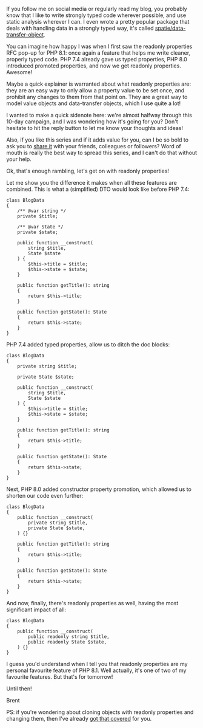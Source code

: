 If you follow me on social media or regularly read my blog, you probably know that I like to write strongly typed code wherever possible, and use static analysis wherever I can. I even wrote a pretty popular package that deals with handling data in a strongly typed way, it's called [spatie/data-transfer-object](https://github.com/spatie/data-transfer-object).

You can imagine how happy I was when I first saw the readonly properties RFC pop-up for PHP 8.1: once again a feature that helps me write cleaner, properly typed code. PHP 7.4 already gave us typed properties, PHP 8.0 introduced promoted properties, and now we get readonly properties. Awesome!

Maybe a quick explainer is warranted about what readonly properties are: they are an easy way to only allow a property value to be set once, and prohibit any changes to them from that point on. They are a great way to model value objects and data-transfer objects, which I use quite a lot!

<div class="quote">

I wanted to make a quick sidenote here: we're almost halfway through this 10-day campaign, and I was wondering how it's going for you? Don't hesitate to hit the reply button to let me know your thoughts and ideas!
 
Also, if you like this series and if it adds value for you, can I be so bold to ask you to [share it](https://road-to-php.com/) with your friends, colleagues or followers? Word of mouth is really the best way to spread this series, and I can't do that without your help.

Ok, that's enough rambling, let's get on with readonly properties!
</div>

Let me show you the difference it makes when all these features are combined. This is what a (simplified) DTO would look like before PHP 7.4:

<pre><code class="language-php hljs php" data-lang="php"><span class="hljs-class"><span class="hljs-keyword">class</span> <span class="hljs-title">BlogData</span>
</span>{
    <span class="hljs-comment">/** <span class="hljs-doctag">@var</span> <span class="hljs-highlight  type">string</span> */</span>
    <span class="hljs-keyword">private</span> <span class="hljs-highlight  prop">$title</span>;
    
    <span class="hljs-comment">/** <span class="hljs-doctag">@var</span> <span class="hljs-highlight  type">State</span> */</span>
    <span class="hljs-keyword">private</span> <span class="hljs-highlight  prop">$state</span>;
    
    <span class="hljs-keyword">public</span> <span class="hljs-function"><span class="hljs-keyword">function</span> <span class="hljs-title">__construct</span><span class="hljs-params">(
        <span class="hljs-highlight  type">string</span> $title,
        <span class="hljs-highlight  type">State</span> $state
    )</span> </span>{
        <span class="hljs-keyword">$this</span>-&gt;<span class="hljs-highlight  prop">title</span> = $title;
        <span class="hljs-keyword">$this</span>-&gt;<span class="hljs-highlight  prop">state</span> = $state;
    }
    
    <span class="hljs-keyword">public</span> <span class="hljs-function"><span class="hljs-keyword">function</span> <span class="hljs-title">getTitle</span><span class="hljs-params">()</span>: <span class="hljs-title">string</span>
    </span>{
        <span class="hljs-keyword">return</span> <span class="hljs-keyword">$this</span>-&gt;<span class="hljs-highlight  prop">title</span>;    
    }
    
    <span class="hljs-keyword">public</span> <span class="hljs-function"><span class="hljs-keyword">function</span> <span class="hljs-title">getState</span><span class="hljs-params">()</span>: <span class="hljs-title">State</span> 
    </span>{
        <span class="hljs-keyword">return</span> <span class="hljs-keyword">$this</span>-&gt;<span class="hljs-highlight  prop">state</span>;    
    }
}</code></pre>

PHP 7.4 added typed properties, allow us to ditch the doc blocks:

<pre><code class="language-php hljs php" data-lang="php"><span class="hljs-class"><span class="hljs-keyword">class</span> <span class="hljs-title">BlogData</span>
</span>{
    <span class="hljs-keyword">private</span> <span class="hljs-highlight  type">string</span> <span class="hljs-highlight  prop">$title</span>;
    
    <span class="hljs-keyword">private</span> <span class="hljs-highlight  type">State</span> <span class="hljs-highlight  prop">$state</span>;
    
    <span class="hljs-keyword">public</span> <span class="hljs-function"><span class="hljs-keyword">function</span> <span class="hljs-title">__construct</span><span class="hljs-params">(
        <span class="hljs-highlight  type">string</span> $title,
        <span class="hljs-highlight  type">State</span> $state
    )</span> </span>{
        <span class="hljs-keyword">$this</span>-><span class="hljs-highlight  prop">title</span> = $title;
        <span class="hljs-keyword">$this</span>-><span class="hljs-highlight  prop">state</span> = $state;
    }
    
    <span class="hljs-keyword">public</span> <span class="hljs-function"><span class="hljs-keyword">function</span> <span class="hljs-title">getTitle</span><span class="hljs-params">()</span>: <span class="hljs-title">string</span>
    </span>{
        <span class="hljs-keyword">return</span> <span class="hljs-keyword">$this</span>-><span class="hljs-highlight  prop">title</span>;    
    }
    
    <span class="hljs-keyword">public</span> <span class="hljs-function"><span class="hljs-keyword">function</span> <span class="hljs-title">getState</span><span class="hljs-params">()</span>: <span class="hljs-title">State</span> 
    </span>{
        <span class="hljs-keyword">return</span> <span class="hljs-keyword">$this</span>-><span class="hljs-highlight  prop">state</span>;    
    }
}</code></pre>

Next, PHP 8.0 added constructor property promotion, which allowed us to shorten our code even further:

<pre><code class="language-php hljs php" data-lang="php"><span class="hljs-class"><span class="hljs-keyword">class</span> <span class="hljs-title">BlogData</span>
</span>{
    <span class="hljs-keyword">public</span> <span class="hljs-function"><span class="hljs-keyword">function</span> <span class="hljs-title">__construct</span><span class="hljs-params">(
        <span class="hljs-highlight  keyword">private</span> <span class="hljs-highlight  type">string</span> <span class="hljs-highlight  prop">$title</span>,
        <span class="hljs-highlight  keyword">private</span> <span class="hljs-highlight  type">State</span> <span class="hljs-highlight  prop">$state</span>,
    )</span> </span>{}
    
    <span class="hljs-keyword">public</span> <span class="hljs-function"><span class="hljs-keyword">function</span> <span class="hljs-title">getTitle</span><span class="hljs-params">()</span>: <span class="hljs-title">string</span>
    </span>{
        <span class="hljs-keyword">return</span> <span class="hljs-keyword">$this</span>-><span class="hljs-highlight  prop">title</span>;    
    }
    
    <span class="hljs-keyword">public</span> <span class="hljs-function"><span class="hljs-keyword">function</span> <span class="hljs-title">getState</span><span class="hljs-params">()</span>: <span class="hljs-title">State</span> 
    </span>{
        <span class="hljs-keyword">return</span> <span class="hljs-keyword">$this</span>-><span class="hljs-highlight  prop">state</span>;    
    }
}</code></pre>

And now, finally, there's readonly properties as well, having the most significant impact of all:

<pre><code class="language-php hljs php" data-lang="php"><span class="hljs-class"><span class="hljs-keyword">class</span> <span class="hljs-title">BlogData</span>
</span>{
    <span class="hljs-keyword">public</span> <span class="hljs-function"><span class="hljs-keyword">function</span> <span class="hljs-title">__construct</span><span class="hljs-params">(
        <span class="hljs-highlight  keyword">public readonly</span> <span class="hljs-highlight  type">string</span> <span class="hljs-highlight  prop">$title</span>,
        <span class="hljs-highlight  keyword">public readonly</span> <span class="hljs-highlight  type">State</span> <span class="hljs-highlight  prop">$state</span>,
    )</span> </span>{}
}</code></pre>

I guess you'd understand when I tell you that readonly properties are my personal favourite feature of PHP 8.1. Well actually, it's one of two of my favourite features. But that's for tomorrow!

Until then!

Brent

PS: if you're wondering about cloning objects with readonly properties and changing them, then I've already [got that covered](https://github.com/spatie/php-cloneable) for you.

